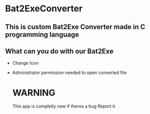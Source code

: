 # Bat2ExeConverter

## This is custom Bat2Exe Converter made in C programming language

## What can you do with our Bat2Exe
- Change Icon
- Administrator permission needed to open converted file

  # WARNING
  This app is completly new if theres a bug Report it.
